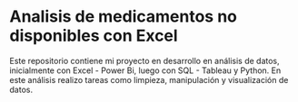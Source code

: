 # Analisis de medicamentos no disponibles con Excel
Este repositorio contiene mi proyecto en desarrollo en análisis de datos, inicialmente con Excel - Power Bi, luego con SQL - Tableau y Python. En este análisis realizo tareas como limpieza, manipulación y visualización de datos.
